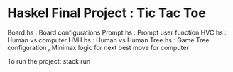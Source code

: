 # Haskel Final Project : Tic Tac Toe

Board.hs : Board configurations
Prompt.hs : Prompt user function
HVC.hs : Human vs computer
HVH.hs : Human vs Human
Tree.hs : Game Tree configuration , Minimax logic for next best move for computer

To run the project: stack run
